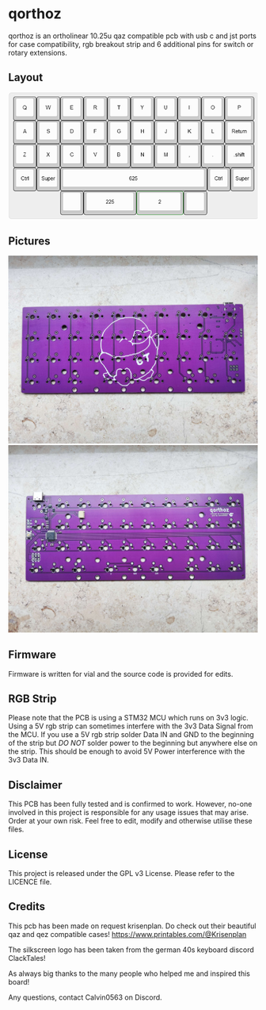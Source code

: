 # qorthoz

qorthoz is an ortholinear 10.25u qaz compatible pcb with usb c and jst ports for case compatibility, rgb breakout strip and 6 additional pins for switch or rotary extensions.

## Layout

![](https://github.com/calvin-mcd/qorthoz/blob/main/Images/KLE.png)

## Pictures

![](https://github.com/calvin-mcd/qorthoz/blob/main/Images/top.jpg)
![](https://github.com/calvin-mcd/qorthoz/blob/main/Images/bottom.jpg)

## Firmware

Firmware is written for vial and the source code is provided for edits.

## RGB Strip

Please note that the PCB is using a STM32 MCU which runs on 3v3 logic. Using a 5V rgb strip can sometimes interfere with the 3v3 Data Signal from the MCU. If you use a 5V rgb strip solder Data IN and GND to the beginning of the strip but *DO NOT* solder power to the beginning but anywhere else on the strip. This should be enough to avoid 5V Power interference with the 3v3 Data IN.

## Disclaimer

This PCB has been fully tested and is confirmed to work. However, no-one involved in this project is responsible for any usage issues that may arise. Order at your own risk. Feel free to edit, modify and otherwise utilise these files.

## License

This project is released under the GPL v3 License. Please refer to the LICENCE file.

## Credits

This pcb has been made on request krisenplan. Do check out their beautiful qaz and qez compatible cases! https://www.printables.com/@Krisenplan

The silkscreen logo has been taken from the german 40s keyboard discord ClackTales!

As always big thanks to the many people who helped me and inspired this board!

Any questions, contact Calvin0563 on Discord. 
